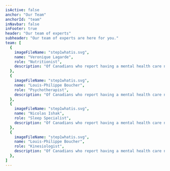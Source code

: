 ```yaml
---
isActive: false
anchor: "Our Team"
anchorId: "team"
inNavbar: false
inFooter: true
header: "Our team of experts"
subheader: "Our team of experts are here for you."
team: [
  {
    imageFileName: "step1whatis.svg",
    name: "Veronique Lagarde",
    role: "Nutritionist",
    description: "Of Canadians who report having a mental health care need, one third state that their needs were not fully met."
  },
  {
    imageFileName: "step1whatis.svg",
    name: "Louis-Philippe Boucher",
    role: "Psychotherapist",
    description: "Of Canadians who report having a mental health care need, one third state that their needs were not fully met."
  },
  {
    imageFileName: "step1whatis.svg",
    name: "Nicolas Ishak",
    role: "Sleep Specialist",
    description: "Of Canadians who report having a mental health care need, one third state that their needs were not fully met."
  },
  {
    imageFileName: "step1whatis.svg",
    name: "Louis-Philippe Boucher",
    role: "Kinesiologist",
    description: "Of Canadians who report having a mental health care need, one third state that their needs were not fully met."
  },
]
---
```

